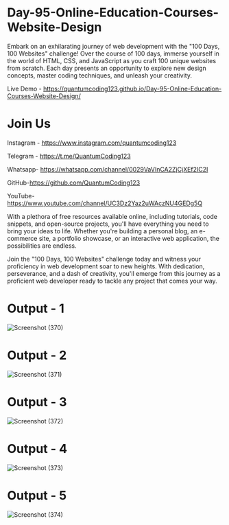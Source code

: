 # Day-95-Online-Education-Courses-Website-Design

Embark on an exhilarating journey of web development with the "100 Days, 100 Websites" challenge! Over the course of 100 days, immerse yourself in the world of HTML, CSS, and JavaScript as you craft 100 unique websites from scratch. Each day presents an opportunity to explore new design concepts, master coding techniques, and unleash your creativity.

Live Demo - https://quantumcoding123.github.io/Day-95-Online-Education-Courses-Website-Design/

# Join Us

Instagram - https://www.instagram.com/quantumcoding123

Telegram - https://t.me/QuantumCoding123

Whatsapp- https://whatsapp.com/channel/0029VaVInCA2ZjCjXEf2IC2I

GitHub-https://github.com/QuantumCoding123

YouTube-https://www.youtube.com/channel/UC3Dz2Yaz2uWAczNU4GEDg5Q

With a plethora of free resources available online, including tutorials, code snippets, and open-source projects, you'll have everything you need to bring your ideas to life. Whether you're building a personal blog, an e-commerce site, a portfolio showcase, or an interactive web application, the possibilities are endless.

Join the "100 Days, 100 Websites" challenge today and witness your proficiency in web development soar to new heights. With dedication, perseverance, and a dash of creativity, you'll emerge from this journey as a proficient web developer ready to tackle any project that comes your way.

# Output - 1

![Screenshot (370)](https://github.com/user-attachments/assets/34a2efdb-8a96-49ac-a31a-ed04475a4205)

# Output - 2

![Screenshot (371)](https://github.com/user-attachments/assets/ed5e3fc2-0c1c-4b29-a258-600f450c3828)

# Output - 3

![Screenshot (372)](https://github.com/user-attachments/assets/ee59425e-e9af-483b-a595-7ff8847e4bbf)

# Output - 4

![Screenshot (373)](https://github.com/user-attachments/assets/79c2ac43-a54c-4adf-83f2-e45ab9548dcd)

# Output - 5

![Screenshot (374)](https://github.com/user-attachments/assets/6d75daf4-ed7d-436b-80aa-955db1a2ad1e)

